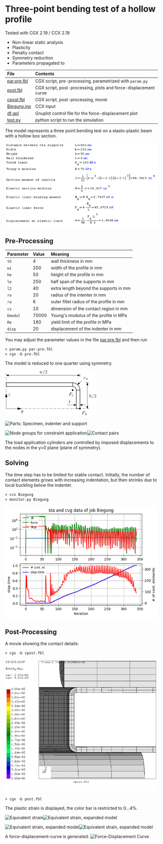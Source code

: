 # Three-point bending test of a hollow profile
Tested with CGX 2.19 / CCX 2.19

+ Non-linear static analysis
+ Plasticity
+ Penalty contact
+ Symmetry reduction
+ Parameters propagated to

File                         | Contents    
 :-------------              | :-------------
 [par.pre.fbl](par.pre.fbl)  | CGX script, pre-processing, parametrized with `param.py`
 [post.fbl](post.fbl)        | CGX script, post-processing, plots and force-displacement curve
 [cpost.fbl](cpost.fbl)      | CGX script, post-processing, movie
 [Biegung.inp](Biegung.inp)  | CCX input
 [df.gpl](df.gpl)            | Gnuplot control file for the force-displacement plot
 [test.py](test.py)          | python script to run the simulation  

The model represents a three point bending test on a elasto-plastic beam with a hollow box section.

[![Screenshot](3PBref.png)](http://smath.info/cloud/worksheet/RgGh4MoK)

## Pre-Processing


| Parameter | Value   | Meaning |
| :-------- |  :----- | :------------- |
| `th`      | 4       | wall thickness in mm |
| `wi`      | 200     | width of the profile in mm|
| `he`      | 50      | height of the profile in mm |
| `le`      | 250     | half span of the supports in mm |
| `l2`      | 40      | extra length beyond the supports in mm |
| `ro`      | 20      | radius of the intenter in mm |
| `ra`      | 6       | outer fillet radius of the profile in mm |
| `cs`      | 10      | dimension of the contact region in mm |
| `Emodul`  | 70000   | Young's modulus of the profile in MPa |
| `Re`      | 160     | yield limit of the profile in MPa |
| `disp`    | 20      | displacement of the indenter in mm |


You may adjust the parameter values in the file [par.pre.fbl](par.pre.fbl) and then run
```
> param.py par.pre.fbl
> cgx -b pre.fbl
```
The model is reduced to one quarter using symmetry.

![3PB.png](3PB.png)

<img src="Refs/parts.png" width="400" title="Parts: Specimen, indenter and support">

<img src="Refs/groups.png" width="400" title="Node groups for constraint application"><img src="Refs/pairs.png" width="400" title="Contact pairs">

The load application cylinders are controlled by imposed displacements to the nodes in the y=0 plane (plane of symmetry).

## Solving
The time step has to be limited for stable contact. Initially, the number of contact
elements grows with increasing indentation, but then shrinks due to local buckling below the indenter.
```
> ccx Biegung
> monitor.py Biegung
```
<img src="Biegung.png" title="Convergence plot">

## Post-Processing
A movie showing the contact details:
```
> cgx -b cpost.fbl
```
<img src="movie.gif"  title="contact zone">

```
> cgx -b post.fbl
```
The plastic strain is displayed, the color bar is restricted to 0...4%.

<img src="Refs/PE.png"  title="Equivalent strain"><img src="Refs/PEexpanded.png"  title="Equivalent strain, expanded model">

<img src="Refs/PEexpanded_y.png" width="400"  title="Equivalent strain, expanded model"><img src="Refs/PEexpanded_yx.png" width="400"  title="Equivalent strain, expanded model">

A force-displacement-curve is generated:
<img src="Refs/df.png" title="Force-Displacement Curve">
